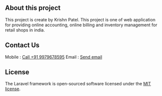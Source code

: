 
## About this project

This project is create by Krishn Patel.
This project is one of web application for providing online accounting, online billing and inventory management for retail shops in india.

## Contact Us

Mobile : <a href="tel:+919979678595">Call +91 9979678595</a>
Email : <a href="mailto:patelkrishn00@gmail.com">Send email</a>

## License

The Laravel framework is open-sourced software licensed under the [MIT license](https://opensource.org/licenses/MIT).
